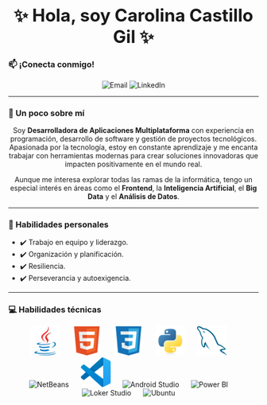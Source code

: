 <h1 align="center" style="font-size: 2.5em;">✨ Hola, soy Carolina Castillo Gil ✨</h1>

### 📫 ¡Conecta conmigo!  
<p align="center">
  <a href="mailto:soycarolinacastillo@gmail.com" target="_blank" style="text-decoration: none;">
    <img src="https://img.icons8.com/color/48/000000/gmail-new.png" alt="Email"/>
  </a>
  <a href="https://www.linkedin.com/in/carolina-castillo-gil-48462330b/" target="_blank" style="text-decoration: none;">
    <img src="https://img.icons8.com/color/48/000000/linkedin.png" alt="LinkedIn"/>
  </a>
</p>

<hr>

### 🚀 Un poco sobre mí  
<p align="center">Soy <strong>Desarrolladora de Aplicaciones Multiplataforma</strong> con experiencia en programación, desarrollo de software y gestión de proyectos tecnológicos.
  Apasionada por la tecnología, estoy en constante aprendizaje y me encanta trabajar con herramientas modernas para crear soluciones innovadoras que impacten positivamente en el mundo real.</p>
<p align="center">Aunque me interesa explorar todas las ramas de la informática, tengo un especial interés en áreas como el <strong>Frontend</strong>, la <strong>Inteligencia Artificial</strong>, el <strong>Big Data</strong> y el <strong>Análisis de Datos</strong>.</p>

<hr>

### 🌟 Habilidades personales  
<ul>
  <li>✔️ Trabajo en equipo y liderazgo.</li>
  <li>✔️ Organización y planificación.</li>
  <li>✔️ Resiliencia.</li>
  <li>✔️ Perseverancia y autoexigencia.</li>
</ul>

<hr>

### 💻 Habilidades técnicas  
<div align="center">
  <img src="https://raw.githubusercontent.com/devicons/devicon/master/icons/java/java-original.svg" alt="Java" width="60" height="60" style="margin-right: 20px;"/>
  <img src="https://raw.githubusercontent.com/devicons/devicon/master/icons/html5/html5-original.svg" alt="HTML5" width="60" height="60" style="margin-right: 20px;"/>
  <img src="https://raw.githubusercontent.com/devicons/devicon/master/icons/css3/css3-original.svg" alt="CSS3" width="60" height="60" style="margin-right: 20px;"/>
  <img src="https://raw.githubusercontent.com/devicons/devicon/master/icons/python/python-original.svg" alt="Python" width="60" height="60" style="margin-right: 20px;"/>
  <img src="https://raw.githubusercontent.com/devicons/devicon/master/icons/mysql/mysql-original.svg" alt="MySQL" width="60" height="60" style="margin-right: 20px;"/> 
  <img src="https://upload.wikimedia.org/wikipedia/commons/9/98/Apache_NetBeans_Logo.svg" alt="NetBeans" width="60" height="60" style="margin-right: 20px;"/>
  <img src="https://raw.githubusercontent.com/devicons/devicon/master/icons/vscode/vscode-original.svg" alt="Visual Studio Code" width="60" height="60" style="margin-right: 20px;"/>
  <img src="https://upload.wikimedia.org/wikipedia/commons/thumb/c/c1/Android_Studio_icon_%282023%29.svg/2048px-Android_Studio_icon_%282023%29.svg.png" alt="Android Studio" width="60" height="60" style="margin-right: 20px;"/>
  <img src="https://upload.wikimedia.org/wikipedia/commons/c/cf/New_Power_BI_Logo.svg" alt="Power BI" width="60" height="60" style="margin-right: 20px;"/>
  <img src="https://images.seeklogo.com/logo-png/39/2/google-looker-logo-png_seeklogo-394597.png?v=638687020020000000" alt="Loker Studio" width="60" height="60" style="margin-right: 20px;"/>
  <img src="https://assets.ubuntu.com/v1/29985a98-ubuntu-logo32.png" alt="Ubuntu" width="60" height="60" style="margin-right: 20px;"/>
</div>







